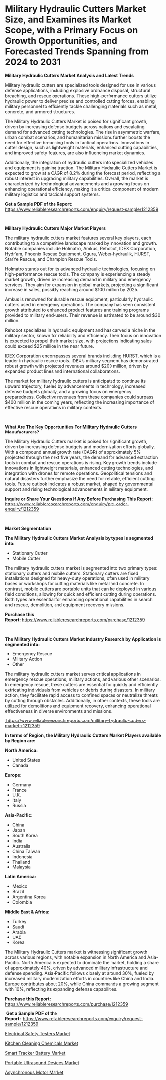 <p><h1>Military Hydraulic Cutters Market Size, and Examines its Market Scope, with a Primary Focus on Growth Opportunities, and Forecasted Trends Spanning from 2024 to 2031</h1></p><p><strong>Military Hydraulic Cutters Market Analysis and Latest Trends</strong></p>
<p><p>Military hydraulic cutters are specialized tools designed for use in various defense applications, including explosive ordnance disposal, structural breaching, and rescue operations. These high-performance cutters utilize hydraulic power to deliver precise and controlled cutting forces, enabling military personnel to efficiently tackle challenging materials such as metal, concrete, and armored structures.</p><p>The Military Hydraulic Cutters Market is poised for significant growth, driven by increasing defense budgets across nations and escalating demand for advanced cutting technologies. The rise in asymmetric warfare, urban combat scenarios, and humanitarian missions further boosts the need for effective breaching tools in tactical operations. Innovations in cutter design, such as lightweight materials, enhanced cutting capabilities, and improved safety features, are also influencing market dynamics.</p><p>Additionally, the integration of hydraulic cutters into specialized vehicles and equipment is gaining traction. The Military Hydraulic Cutters Market is expected to grow at a CAGR of 8.2% during the forecast period, reflecting a robust interest in upgrading military capabilities. Overall, the market is characterized by technological advancements and a growing focus on enhancing operational efficiency, making it a critical component of modern military logistics and tactical support systems.</p></p>
<p><strong>Get a Sample PDF of the Report:&nbsp;</strong> <a href="https://www.reliableresearchreports.com/enquiry/request-sample/1212359?utm_campaign=10&utm_medium=2&utm_source=Github&utm_content=ia&utm_term=17122024&utm_id=military-hydraulic-cutters">https://www.reliableresearchreports.com/enquiry/request-sample/1212359</a></p>
<p>&nbsp;</p>
<p><strong>Military Hydraulic Cutters Major Market Players</strong></p>
<p><p>The military hydraulic cutters market features several key players, each contributing to a competitive landscape marked by innovation and growth. Notable companies include Holmatro, Amkus, Rehobot, IDEX Corporation, Hydr’am, Phoenix Rescue Equipment, Ogura, Weber-hydraulik, HURST, StarYe Rescue, and Champion Rescue Tools.</p><p>Holmatro stands out for its advanced hydraulic technologies, focusing on high-performance rescue tools. The company is experiencing a steady market growth, driven by increasing demand in military and emergency services. They aim for expansion in global markets, projecting a significant increase in sales, possibly reaching around $100 million by 2025.</p><p>Amkus is renowned for durable rescue equipment, particularly hydraulic cutters used in emergency operations. The company has seen consistent growth attributed to enhanced product features and training programs provided to military end-users. Their revenue is estimated to be around $30 million.</p><p>Rehobot specializes in hydraulic equipment and has carved a niche in the military sector, known for reliability and efficiency. Their focus on innovation is expected to propel their market size, with projections indicating sales could exceed $25 million in the near future.</p><p>IDEX Corporation encompasses several brands including HURST, which is a leader in hydraulic rescue tools. IDEX’s military segment has demonstrated robust growth with projected revenues around $200 million, driven by expanded product lines and international collaborations.</p><p>The market for military hydraulic cutters is anticipated to continue its upward trajectory, fueled by advancements in technology, increased defense budgets globally, and a growing focus on emergency preparedness. Collective revenues from these companies could surpass $400 million in the coming years, reflecting the increasing importance of effective rescue operations in military contexts.</p></p>
<p>&nbsp;</p>
<p><strong>What Are The Key Opportunities For Military Hydraulic Cutters Manufacturers?</strong></p>
<p><p>The Military Hydraulic Cutters market is poised for significant growth, driven by increasing defense budgets and modernization efforts globally. With a compound annual growth rate (CAGR) of approximately 5% projected through the next five years, the demand for advanced extraction tools in combat and rescue operations is rising. Key growth trends include innovations in lightweight materials, enhanced cutting technologies, and integration with drones for remote operations. Geopolitical tensions and natural disasters further emphasize the need for reliable, efficient cutting tools. Future outlook indicates a robust market, shaped by governmental support and rising technological advancements in military equipment.</p></p>
<p><strong>Inquire or Share Your Questions If Any Before Purchasing This Report:</strong> <a href="https://www.reliableresearchreports.com/enquiry/pre-order-enquiry/1212359?utm_campaign=10&utm_medium=2&utm_source=Github&utm_content=ia&utm_term=17122024&utm_id=military-hydraulic-cutters">https://www.reliableresearchreports.com/enquiry/pre-order-enquiry/1212359</a></p>
<p>&nbsp;</p>
<p><strong>Market Segmentation</strong></p>
<p><strong>The Military Hydraulic Cutters Market Analysis by types is segmented into:</strong></p>
<p><ul><li>Stationary Cutter</li><li>Mobile Cutter</li></ul></p>
<p><p>The military hydraulic cutters market is segmented into two primary types: stationary cutters and mobile cutters. Stationary cutters are fixed installations designed for heavy-duty operations, often used in military bases or workshops for cutting materials like metal and concrete. In contrast, mobile cutters are portable units that can be deployed in various field conditions, allowing for quick and efficient cutting during operations. Both types are essential for enhancing operational capabilities in search and rescue, demolition, and equipment recovery missions.</p></p>
<p><strong>Purchase this Report:&nbsp;</strong><a href="https://www.reliableresearchreports.com/purchase/1212359?utm_campaign=10&utm_medium=2&utm_source=Github&utm_content=ia&utm_term=17122024&utm_id=military-hydraulic-cutters">https://www.reliableresearchreports.com/purchase/1212359</a></p>
<p>&nbsp;</p>
<p><strong>The Military Hydraulic Cutters Market Industry Research by Application is segmented into:</strong></p>
<p><ul><li>Emergency Rescue</li><li>Military Action</li><li>Other</li></ul></p>
<p><p>The military hydraulic cutters market serves critical applications in emergency rescue operations, military actions, and various other scenarios. In emergency rescue, these cutters are essential for quickly and efficiently extricating individuals from vehicles or debris during disasters. In military action, they facilitate rapid access to confined spaces or neutralize threats by cutting through obstacles. Additionally, in other contexts, these tools are utilized for demolitions and equipment recovery, enhancing operational effectiveness in diverse environments and missions.</p></p>
<p><a href="https://www.reliableresearchreports.com/military-hydraulic-cutters-market-r1212359?utm_campaign=10&utm_medium=2&utm_source=Github&utm_content=ia&utm_term=17122024&utm_id=military-hydraulic-cutters">&nbsp;https://www.reliableresearchreports.com/military-hydraulic-cutters-market-r1212359</a></p>
<p><strong>In terms of Region, the Military Hydraulic Cutters Market Players available by Region are:</strong></p>
<p>
    <p> <strong> North America: </strong>
        <ul>
            <li>United States</li>
            <li>Canada</li>
        </ul>
        </p> 
    <p> <strong> Europe: </strong>
        <ul>
            <li>Germany</li>
            <li>France</li>
            <li>U.K.</li>
            <li>Italy</li>
            <li>Russia</li>
        </ul>
        </p> 
    <p> <strong> Asia-Pacific: </strong>
        <ul>
            <li>China</li>
            <li>Japan</li>
            <li>South Korea</li>
            <li>India</li>
            <li>Australia</li>
            <li>China Taiwan</li>
            <li>Indonesia</li>
            <li>Thailand</li>
            <li>Malaysia</li>
        </ul>
        </p> 
    <p> <strong> Latin America: </strong>
        <ul>
            <li>Mexico</li>
            <li>Brazil</li>
            <li>Argentina Korea</li>
            <li>Colombia</li>
        </ul>
        </p> 
    <p> <strong> Middle East & Africa: </strong>
        <ul>
            <li>Turkey</li>
            <li>Saudi</li>
            <li>Arabia</li>
            <li>UAE</li>
            <li>Korea</li>
        </ul>
    </p>
    </p>
<p><p>The Military Hydraulic Cutters market is witnessing significant growth across various regions, with notable expansion in North America and Asia-Pacific. North America is expected to dominate the market, holding a share of approximately 40%, driven by advanced military infrastructure and defense spending. Asia-Pacific follows closely at around 30%, fueled by increased military modernization efforts in countries like China and India. Europe contributes about 20%, while China commands a growing segment with 10%, reflecting its expanding defense capabilities.</p></p>
<p><strong>Purchase this Report: </strong><a href="https://www.reliableresearchreports.com/purchase/1212359?utm_campaign=10&utm_medium=2&utm_source=Github&utm_content=ia&utm_term=17122024&utm_id=military-hydraulic-cutters">https://www.reliableresearchreports.com/purchase/1212359</a></p>
<p>&nbsp;<strong>Get a Sample PDF of the Report:&nbsp;&nbsp;</strong><a href="https://www.reliableresearchreports.com/enquiry/request-sample/1212359?utm_campaign=10&utm_medium=2&utm_source=Github&utm_content=ia&utm_term=17122024&utm_id=military-hydraulic-cutters">https://www.reliableresearchreports.com/enquiry/request-sample/1212359</a></p>
<p><strong></strong></p>
<p><p><a href="https://www.linkedin.com/pulse/extensive-study-global-electrical-safety-testers-market-share-eubpf?utm_campaign=10&utm_medium=2&utm_source=Github&utm_content=ia&utm_term=17122024&utm_id=military-hydraulic-cutters">Electrical Safety Testers Market</a></p><p><a href="https://github.com/ygfu6u/Market-Research-Report-List-1/blob/main/kitchen-cleaning-chemicals-market.md?utm_campaign=10&utm_medium=2&utm_source=Github&utm_content=ia&utm_term=17122024&utm_id=military-hydraulic-cutters">Kitchen Cleaning Chemicals Market</a></p><p><a href="https://github.com/mahnoor2003/Market-Research-Report-List-6/blob/main/smart-tracker-battery-market.md?utm_campaign=10&utm_medium=2&utm_source=Github&utm_content=ia&utm_term=17122024&utm_id=military-hydraulic-cutters">Smart Tracker Battery Market</a></p><p><a href="https://www.linkedin.com/pulse/portable-ultrasound-devices-market-outlook-from-2024-2031-lvdbf?utm_campaign=10&utm_medium=2&utm_source=Github&utm_content=ia&utm_term=17122024&utm_id=military-hydraulic-cutters">Portable Ultrasound Devices Market</a></p><p><a href="https://www.linkedin.com/pulse/asynchronous-motor-market-size-set-grow-rapidly-over-forecast-wdvqf?utm_campaign=10&utm_medium=2&utm_source=Github&utm_content=ia&utm_term=17122024&utm_id=military-hydraulic-cutters">Asynchronous Motor Market</a></p></p>